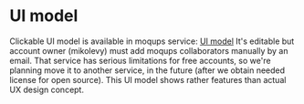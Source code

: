 # UI model
Clickable UI model is available in moqups service:
[UI model](https://app.moqups.com/malsolec/ZTH8139I/view)
It's editable but account owner (mikolevy) must add moqups collaborators manually by an email.
That service has serious limitations for free accounts, so we're planning move it to another service, in the future (after we obtain needed license for open source).
This UI model shows rather features than actual UX design concept.
